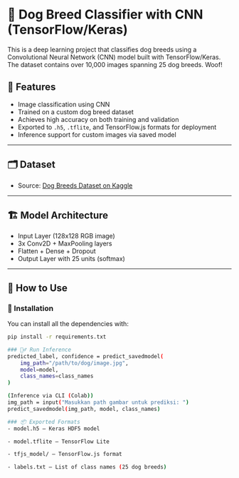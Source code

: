 # 🐾 Dog Breed Classifier with CNN (TensorFlow/Keras)

This is a deep learning project that classifies dog breeds using a Convolutional Neural Network (CNN) model built with TensorFlow/Keras. The dataset contains over 10,000 images spanning 25 dog breeds. Woof!

## 🧠 Features
- Image classification using CNN
- Trained on a custom dog breed dataset
- Achieves high accuracy on both training and validation
- Exported to `.h5`, `.tflite`, and TensorFlow.js formats for deployment
- Inference support for custom images via saved model

---

## 🗂️ Dataset
- Source: [Dog Breeds Dataset on Kaggle](https://www.kaggle.com/datasets/imbikramsaha/dog-breeds)



---

## 🏗️ Model Architecture
- Input Layer (128x128 RGB image)
- 3x Conv2D + MaxPooling layers
- Flatten + Dense + Dropout
- Output Layer with 25 units (softmax)

---

## 🚀 How to Use

### 🔧 Installation
You can install all the dependencies with:

```bash
pip install -r requirements.txt

### 🏃‍♂️ Run Inference
predicted_label, confidence = predict_savedmodel(
    img_path="/path/to/dog/image.jpg", 
    model=model, 
    class_names=class_names
)

(Inference via CLI (Colab))
img_path = input("Masukkan path gambar untuk prediksi: ")
predict_savedmodel(img_path, model, class_names)

### 📦 Exported Formats
- model.h5 — Keras HDF5 model

- model.tflite — TensorFlow Lite

- tfjs_model/ — TensorFlow.js format

- labels.txt — List of class names (25 dog breeds)
